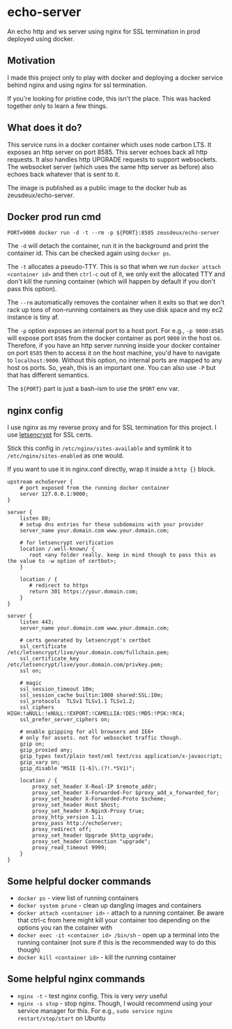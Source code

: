 # echo-server

An echo http and ws server using nginx for SSL termination in prod deployed using docker.

## Motivation

I made this project only to play with docker and deploying a docker service behind nginx and using nginx for ssl termination.

If you're looking for pristine code, this isn't the place. This was hacked together only to learn a few things.

## What does it do?

This service runs in a docker container which uses node carbon LTS.
It exposes an http server on port 8585.
This server echoes back all http requests.
It also handles http UPGRADE requests to support websockets.
The websocket server (which uses the same http server as before) also echoes back whatever that is sent to it.

The image is published as a public image to the docker hub as zeusdeux/echo-server.

## Docker prod run cmd

`PORT=9000 docker run -d -t --rm -p ${PORT}:8585 zeusdeux/echo-server`

The `-d` will detach the container, run it in the background and print the container id.
This can be checked again using `docker ps`.

The `-t` allocates a pseudo-TTY. This is so that when we run `docker attach <container id>` and then `ctrl-c` out of it, we only
exit the allocated TTY and don't kill the running container (which will happen by default if you don't pass this option).

The `--rm` automatically removes the container when it exits so that we don't rack up tons of non-running containers as they use
disk space and my ec2 instance is tiny af.

The `-p` option exposes an internal port to a host port. For e.g., `-p 9000:8585` will expose port `8585` from the docker container
as port `9000` in the host os. Therefore, if you have an http server running inside your docker container on port `8585` then to
access it on the host machine, you'd have to navigate to `localhost:9000`. Without this option, no internal ports are mapped to
any host os ports. So, yeah, this is an important one. You can also use `-P` but that has different semantics.

The `${PORT}` part is just a bash-ism to use the `$PORT` env var.

## nginx config

I use nginx as my reverse proxy and for SSL termination for this project.
I use [letsencrypt](https://letsencrypt.org/) for SSL certs.

Stick this config in `/etc/nginx/sites-available` and symlink it to `/etc/nginx/sites-enabled` as one would.

If you want to use it in nginx.conf directly, wrap it inside a `http {}` block.

```nginx
upstream echoServer {
    # port exposed from the running docker container
    server 127.0.0.1:9000;
}

server {
    listen 80;
    # setup dns entries for these subdomains with your provider
    server_name your.domain.com www.your.domain.com;

    # for letsencrypt verification
    location /.well-known/ {
       root <any folder really. keep in mind though to pass this as the value to -w option of certbot>;
    }

    location / {
       # redirect to https
       return 301 https://your.domain.com;
    }
}

server {
    listen 443;
    server_name your.domain.com www.your.domain.com;

    # certs generated by letsencrypt's certbot
    ssl_certificate /etc/letsencrypt/live/your.domain.com/fullchain.pem;
    ssl_certificate_key /etc/letsencrypt/live/your.domain.com/privkey.pem;
    ssl on;

    # magic
    ssl_session_timeout 10m;
    ssl_session_cache builtin:1000 shared:SSL:10m;
    ssl_protocols  TLSv1 TLSv1.1 TLSv1.2;
    ssl_ciphers HIGH:!aNULL:!eNULL:!EXPORT:!CAMELLIA:!DES:!MD5:!PSK:!RC4;
    ssl_prefer_server_ciphers on;

    # enable gzipping for all browsers and IE6+
    # only for assets. not for websocket traffic though.
    gzip on;
    gzip_proxied any;
    gzip_types text/plain text/xml text/css application/x-javascript;
    gzip_vary on;
    gzip_disable "MSIE [1-6]\.(?!.*SV1)";

    location / {
        proxy_set_header X-Real-IP $remote_addr;
        proxy_set_header X-Forwarded-For $proxy_add_x_forwarded_for;
        proxy_set_header X-Forwarded-Proto $scheme;
        proxy_set_header Host $host;
        proxy_set_header X-NginX-Proxy true;
        proxy_http_version 1.1;
        proxy_pass http://echoServer;
        proxy_redirect off;
        proxy_set_header Upgrade $http_upgrade;
        proxy_set_header Connection "upgrade";
        proxy_read_timeout 9999;
    }
}
```

## Some helpful docker commands

- `docker ps` - view list of running containers
- `docker system prune` - clean up dangling images and containers
- `docker attach <container id>` - attach to a running container. Be aware that ctrl-c from here might kill your container too depending on the options you ran the cotainer with
- `docker exec -it <container id> /bin/sh` - open up a terminal into the running container (not sure if this is the recommended way to do this though)
- `docker kill <container id>` - kill the running container

## Some helpful nginx commands

- `nginx -t` - test nginx config. This is very _very_ useful
- `nginx -s stop` - stop nginx. Though, I would recommend using your service manager for this. For e.g., `sudo service nginx restart/stop/start` on Ubuntu
